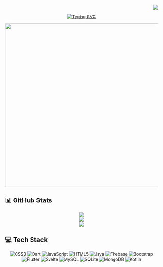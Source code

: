 
<div align="right"> 

[![](https://visitcount.itsvg.in/api?id=AhmetOcak&icon=3&color=6)](https://visitcount.itsvg.in)

</div>

<div align="center">

[![Typing SVG](https://readme-typing-svg.herokuapp.com?font=Secular+One&pause=1000&color=6A9BEC&center=true&width=320&lines=Hello+There+%F0%9F%91%8B;I+am+Ahmet%2C+Android+Developer)](https://git.io/typing-svg)

</div>

<p align="center"> <img src="https://acegif.com/wp-content/uploads/2021/06/acegifdotcom-unique-lightsabre-3.gif" width="540" /> </p>

## 📊 GitHub Stats
<div align="center">

![](https://github-readme-stats.vercel.app/api?username=AhmetOcak&theme=tokyonight&hide_border=false&include_all_commits=true&count_private=true)<br/>
![](https://github-readme-streak-stats.herokuapp.com/?user=AhmetOcak&theme=tokyonight&hide_border=false)<br/>
![](https://github-readme-stats.vercel.app/api/top-langs/?username=AhmetOcak&theme=tokyonight&hide_border=false&include_all_commits=true&count_private=true&layout=compact)
</div>


## 💻 Tech Stack
<div align="center">

![CSS3](https://img.shields.io/badge/css3-%231572B6.svg?style=for-the-badge&logo=css3&logoColor=white) ![Dart](https://img.shields.io/badge/dart-%230175C2.svg?style=for-the-badge&logo=dart&logoColor=white) ![JavaScript](https://img.shields.io/badge/javascript-%23323330.svg?style=for-the-badge&logo=javascript&logoColor=%23F7DF1E) ![HTML5](https://img.shields.io/badge/html5-%23E34F26.svg?style=for-the-badge&logo=html5&logoColor=white) ![Java](https://img.shields.io/badge/java-%23ED8B00.svg?style=for-the-badge&logo=java&logoColor=white) ![Firebase](https://img.shields.io/badge/firebase-%23039BE5.svg?style=for-the-badge&logo=firebase) ![Bootstrap](https://img.shields.io/badge/bootstrap-%23563D7C.svg?style=for-the-badge&logo=bootstrap&logoColor=white) ![Flutter](https://img.shields.io/badge/Flutter-%2302569B.svg?style=for-the-badge&logo=Flutter&logoColor=white) ![Svelte](https://img.shields.io/badge/svelte-%23f1413d.svg?style=for-the-badge&logo=svelte&logoColor=white) ![MySQL](https://img.shields.io/badge/mysql-%2300f.svg?style=for-the-badge&logo=mysql&logoColor=white) ![SQLite](https://img.shields.io/badge/sqlite-%2307405e.svg?style=for-the-badge&logo=sqlite&logoColor=white) ![MongoDB](https://img.shields.io/badge/MongoDB-%234ea94b.svg?style=for-the-badge&logo=mongodb&logoColor=white) ![Kotlin](https://img.shields.io/badge/kotlin-%230095D5.svg?style=for-the-badge&logo=kotlin&logoColor=white) 

</div>



